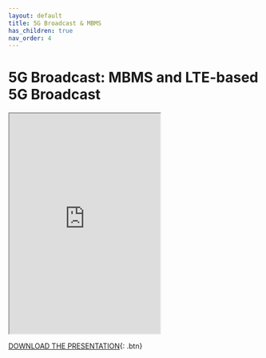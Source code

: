 ```yaml
---
layout: default
title: 5G Broadcast & MBMS
has_children: true
nav_order: 4
---
```


# 5G Broadcast: MBMS and LTE-based 5G Broadcast
<iframe width="60%" height="440" src="https://drive.google.com/file/d/1YL6WtnHjkceQQOjh9Y3MsoscjF1OTpPW/preview"></iframe>

[DOWNLOAD THE PRESENTATION](https://drive.google.com/file/d/1YL6WtnHjkceQQOjh9Y3MsoscjF1OTpPW/preview){: .btn} 
